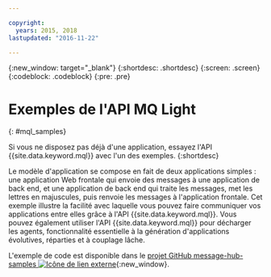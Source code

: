 ```yaml
---

copyright:
  years: 2015, 2018
lastupdated: "2016-11-22"

---
```


{:new_window: target="_blank"}
{:shortdesc: .shortdesc}
{:screen: .screen}
{:codeblock: .codeblock}
{:pre: .pre}

# Exemples de l'API MQ Light
{: #mql_samples}


Si vous ne disposez pas déjà d'une application, essayez l'API {{site.data.keyword.mql}} avec l'un des exemples.
{:shortdesc}

Le modèle d'application se compose en fait de deux applications simples : une application Web frontale qui envoie des messages à une application de back end, et une
application de back end qui traite les messages, met les lettres en majuscules,
puis renvoie les messages à l'application frontale. Cet exemple illustre la facilité
avec laquelle vous pouvez faire communiquer vos applications entre elles grâce à l'API {{site.data.keyword.mql}}. Vous
pouvez également utiliser l'API {{site.data.keyword.mql}} pour décharger les
agents, fonctionnalité essentielle à la génération d'applications évolutives, réparties
et à couplage lâche.

L'exemple de code est disponible dans le [projet GitHub message-hub-samples ![Icône de lien externe](../../icons/launch-glyph.svg "Icône de lien externe")](https://github.com/ibm-messaging/message-hub-samples/tree/master/mqlight){:new_window}.
